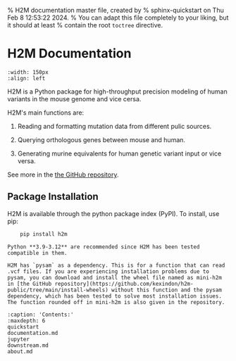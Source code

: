 % H2M documentation master file, created by
% sphinx-quickstart on Thu Feb  8 12:53:22 2024.
% You can adapt this file completely to your liking, but it should at least
% contain the root `toctree` directive.

# H2M Documentation
```{image} figures/h2m-logo-final.png  
:width: 150px
:align: left
```
H2M is a Python package for high-throughput precision modeling of human variants in the mouse genome and vice cersa.   

H2M's main functions are:  

1. Reading and formatting mutation data from different pulic sources.  

2. Querying orthologous genes between mouse and human.  

3. Generating murine equivalents for human genetic variant input or vice versa. 

See more in the [the GitHub repository](https://github.com/kexindon/h2m-public.git).   

## Package Installation 
H2M is available through the python package index (PyPI). To install, use pip:  
 
```python
    pip install h2m
```
```{attention}
Python **3.9-3.12** are recommended since H2M has been tested compatible in them. 
```
```{hint}
H2M has `pysam` as a dependency. This is for a function that can read .vcf files. If you are experiencing installation problems due to pysam, you can download and install the wheel file named as mini-h2m in [the GitHub repository](https://github.com/kexindon/h2m-public/tree/main/install-wheels) without this function and the pysam dependency, which has been tested to solve most installation issues. The function rounded off in mini-h2m is also given in the repository.  
```

```{toctree}
:caption: 'Contents:'
:maxdepth: 6
quickstart
documentation.md
jupyter
downstream.md
about.md
```